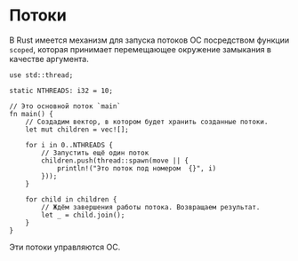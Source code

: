 # Потоки

В Rust имеется механизм для запуска потоков ОС посредством функции `scoped`,
которая принимает перемещающее окружение замыкания в качестве аргумента.

```rust,editable
use std::thread;

static NTHREADS: i32 = 10;

// Это основной поток `main`
fn main() {
    // Создадим вектор, в котором будет хранить созданные потоки.
    let mut children = vec![];

    for i in 0..NTHREADS {
        // Запустить ещё один поток
        children.push(thread::spawn(move || {
            println!("Это поток под номером  {}", i)
        }));
    }

    for child in children {
        // Ждём завершения работы потока. Возвращаем результат.
        let _ = child.join();
    }
}
```

Эти потоки управляются ОС.
